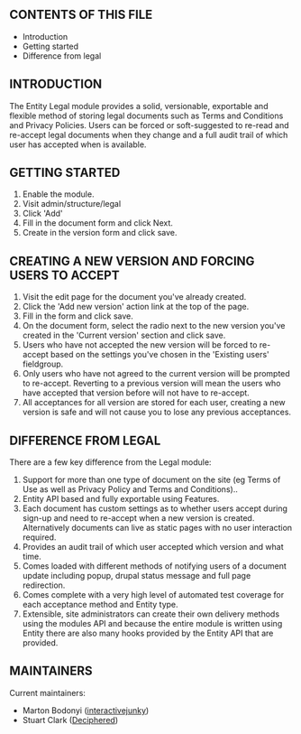 CONTENTS OF THIS FILE
---------------------

 * Introduction
 * Getting started
 * Difference from legal



INTRODUCTION
------------

The Entity Legal module provides a solid, versionable, exportable and flexible
method of storing legal documents such as Terms and Conditions and Privacy
Policies. Users can be forced or soft-suggested to re-read and re-accept legal
documents when they change and a full audit trail of which user has accepted
when is available.



GETTING STARTED
---------------

 1. Enable the module.
 2. Visit admin/structure/legal
 3. Click 'Add'
 4. Fill in the document form and click Next.
 5. Create in the version form and click save.



CREATING A NEW VERSION AND FORCING USERS TO ACCEPT
--------------------------------------------------

 1. Visit the edit page for the document you've already created.
 2. Click the 'Add new version' action link at the top of the page.
 3. Fill in the form and click save.
 4. On the document form, select the radio next to the new version you've
    created in the 'Current version' section and click save.
 5. Users who have not accepted the new version will be forced to re-accept
    based on the settings you've chosen in the 'Existing users' fieldgroup.
 6. Only users who have not agreed to the current version will be prompted to
    re-accept. Reverting to a previous version will mean the users who have
    accepted that version before will not have to re-accept.
 7. All acceptances for all version are stored for each user, creating a new
    version is safe and will not cause you to lose any previous acceptances.



DIFFERENCE FROM LEGAL
---------------------

There are a few key difference from the Legal module:

 1. Support for more than one type of document on the site (eg Terms of Use as
    well as Privacy Policy and Terms and Conditions)..
 2. Entity API based and fully exportable using Features.
 3. Each document has custom settings as to whether users accept during sign-up
    and need to re-accept when a new version is created. Alternatively documents
    can live as static pages with no user interaction required.
 4. Provides an audit trail of which user accepted which version and what time.
 5. Comes loaded with different methods of notifying users of a document update
    including popup, drupal status message and full page redirection.
 6. Comes complete with a very high level of automated test coverage for each
    acceptance method and Entity type.
 7. Extensible, site administrators can create their own delivery methods using
    the modules API and because the entire module is written using Entity there
    are also many hooks provided by the Entity API that are provided.



MAINTAINERS
-----------
Current maintainers:
 * Marton Bodonyi ([interactivejunky](https://www.drupal.org/user/1633774))
 * Stuart Clark ([Deciphered](https://www.drupal.org/user/103796))
